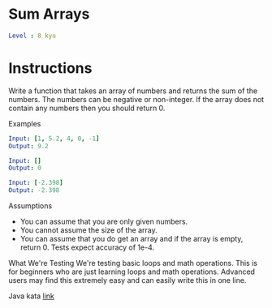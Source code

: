# Sum Arrays

```yaml
Level : 8 kyu
```

# Instructions
Write a function that takes an array of numbers and returns the sum of the numbers.
The numbers can be negative or non-integer. If the array does not contain any numbers then you should return 0.

Examples
```yaml
Input: [1, 5.2, 4, 0, -1]
Output: 9.2

Input: []
Output: 0

Input: [-2.398]
Output: -2.398
```

Assumptions
- You can assume that you are only given numbers.
- You cannot assume the size of the array.
- You can assume that you do get an array and if the array is empty, return 0.
Tests expect accuracy of 1e-4.

What We're Testing
We're testing basic loops and math operations. This is for beginners who are just learning loops and math operations.
Advanced users may find this extremely easy and can easily write this in one line.

Java kata [link](https://www.codewars.com/kata/53dc54212259ed3d4f00071c/train/java)